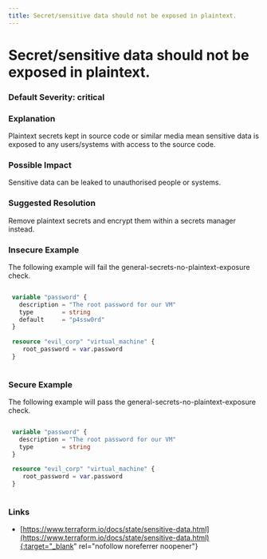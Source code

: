 ```yaml
---
title: Secret/sensitive data should not be exposed in plaintext.
---
```


# Secret/sensitive data should not be exposed in plaintext.

### Default Severity: <span class="severity critical">critical</span>

### Explanation

Plaintext secrets kept in source code or similar media mean sensitive data is exposed to any users/systems with access to the source code.

### Possible Impact
Sensitive data can be leaked to unauthorised people or systems.

### Suggested Resolution
Remove plaintext secrets and encrypt them within a secrets manager instead.


### Insecure Example

The following example will fail the general-secrets-no-plaintext-exposure check.
```terraform

 variable "password" {
   description = "The root password for our VM"
   type        = string
   default     = "p4ssw0rd"
 }
 
 resource "evil_corp" "virtual_machine" {
 	root_password = var.password
 }
 
```



### Secure Example

The following example will pass the general-secrets-no-plaintext-exposure check.
```terraform

 variable "password" {
   description = "The root password for our VM"
   type        = string
 }
 
 resource "evil_corp" "virtual_machine" {
 	root_password = var.password
 }
 
```



### Links


- [https://www.terraform.io/docs/state/sensitive-data.html](https://www.terraform.io/docs/state/sensitive-data.html){:target="_blank" rel="nofollow noreferrer noopener"}



